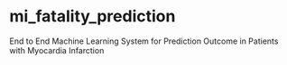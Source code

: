 # mi_fatality_prediction
End to End Machine Learning System for Prediction Outcome in Patients with Myocardia Infarction
